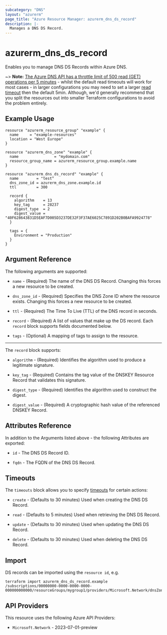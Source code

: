 ```yaml
---
subcategory: "DNS"
layout: "azurerm"
page_title: "Azure Resource Manager: azurerm_dns_ds_record"
description: |-
  Manages a DNS DS Record.
---
```


# azurerm_dns_ds_record

Enables you to manage DNS DS Records within Azure DNS.

~> **Note:** [The Azure DNS API has a throttle limit of 500 read (GET) operations per 5 minutes](https://docs.microsoft.com/azure/azure-resource-manager/management/request-limits-and-throttling#network-throttling) - whilst the default read timeouts will work for most cases - in larger configurations you may need to set a larger [read timeout](https://www.terraform.io/language/resources/syntax#operation-timeouts) then the default 5min. Although, we'd generally recommend that you split the resources out into smaller Terraform configurations to avoid the problem entirely.

## Example Usage

```hcl
resource "azurerm_resource_group" "example" {
  name     = "example-resources"
  location = "West Europe"
}

resource "azurerm_dns_zone" "example" {
  name                = "mydomain.com"
  resource_group_name = azurerm_resource_group.example.name
}

resource "azurerm_dns_ds_record" "example" {
  name        = "test"
  dns_zone_id = azurerm_dns_zone.example.id
  ttl         = 300

  record {
    algorithm    = 13
    key_tag      = 28237
    digest_type  = 2
    digest_value = "40F628643831D5EAF7D005D3237DE32F3F37AE6025C7891D202B0BAFA9924778"
  }

  tags = {
    Environment = "Production"
  }
}
```

## Argument Reference

The following arguments are supported:

- `name` - (Required) The name of the DNS DS Record. Changing this forces a new resource to be created.

- `dns_zone_id` - (Required) Specifies the DNS Zone ID where the resource exists. Changing this forces a new resource to be created.

- `ttl` - (Required) The Time To Live (TTL) of the DNS record in seconds.

- `record` - (Required) A list of values that make up the DS record. Each `record` block supports fields documented below.

- `tags` - (Optional) A mapping of tags to assign to the resource.

---

The `record` block supports:

- `algorithm` - (Required) Identifies the algorithm used to produce a legitimate signature.

- `key_tag` - (Required) Contains the tag value of the DNSKEY Resource Record that validates this signature.

- `digest_type` - (Required) Identifies the algorithm used to construct the digest.

- `digest_value` - (Required) A cryptographic hash value of the referenced DNSKEY Record.

## Attributes Reference

In addition to the Arguments listed above - the following Attributes are exported:

- `id` - The DNS DS Record ID.

- `fqdn` - The FQDN of the DNS DS Record.

## Timeouts

The `timeouts` block allows you to specify [timeouts](https://www.terraform.io/language/resources/syntax#operation-timeouts) for certain actions:

* `create` - (Defaults to 30 minutes) Used when creating the DNS DS Record.

* `read` - (Defaults to 5 minutes) Used when retrieving the DNS DS Record.

* `update` - (Defaults to 30 minutes) Used when updating the DNS DS Record.

* `delete` - (Defaults to 30 minutes) Used when deleting the DNS DS Record.

## Import

DS records can be imported using the `resource id`, e.g.

```shell
terraform import azurerm_dns_ds_record.example /subscriptions/00000000-0000-0000-0000-000000000000/resourceGroups/mygroup1/providers/Microsoft.Network/dnsZones/zone1/DS/myrecord1
```

## API Providers
<!-- This section is generated, changes will be overwritten -->
This resource uses the following Azure API Providers:

* `Microsoft.Network` - 2023-07-01-preview
